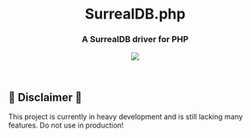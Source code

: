 <h1 align="center">
	SurrealDB.php
</h1>
<h3 align="center">
	A SurrealDB driver for PHP
</h3>
<p align="center">
	<a href="https://github.com/welpie21/surrealdb.php/blob/main/LICENSE">
		<img src="https://img.shields.io/github/license/welpie21/surrealdb.php"> 
	</a>
</p>

<br>

## 🚧 Disclaimer 🚧
This project is currently in heavy development and is still lacking many features. Do not use in production!